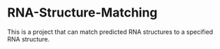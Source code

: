 RNA-Structure-Matching
======================

This is a project that can match predicted RNA structures to a specified RNA structure.